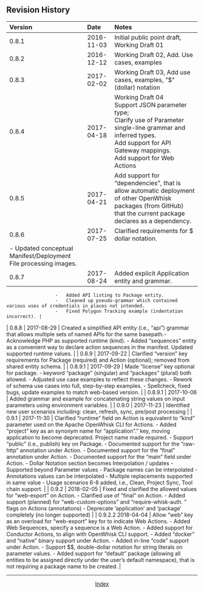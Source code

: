 <!--
#
# Licensed to the Apache Software Foundation (ASF) under one or more
# contributor license agreements.  See the NOTICE file distributed with
# this work for additional information regarding copyright ownership.
# The ASF licenses this file to You under the Apache License, Version 2.0
# (the "License"); you may not use this file except in compliance with
# the License.  You may obtain a copy of the License at
#
#     http://www.apache.org/licenses/LICENSE-2.0
#
# Unless required by applicable law or agreed to in writing, software
# distributed under the License is distributed on an "AS IS" BASIS,
# WITHOUT WARRANTIES OR CONDITIONS OF ANY KIND, either express or implied.
# See the License for the specific language governing permissions and
# limitations under the License.
#
-->

## Revision History

| Version | Date | Notes |
|:---|:---|:---|
| 0.8.1 | 2016-11-03 | Initial public point draft, Working Draft 01 |
| 0.8.2 | 2016-12-12 | Working Draft 02, Add. Use cases, examples |
| 0.8.3 | 2017-02-02 | Working Draft 03, Add use cases, examples, "$" (dollar) notation |
| 0.8.4 | 2017-04-18 | Working Draft 04</br>Support JSON parameter type;</br>Clarify use of Parameter single-line grammar and inferred types.</br>Add support for API Gateway mappings.</br>Add support for Web Actions |
| 0.8.5 | 2017-04-21 | Add support for “dependencies”, that is allow automatic deployment of other OpenWhisk packages (from GitHub) that the current package declares as a dependency. |
| 0.8.6 | 2017-07-25 | Clarified requirements for \$ dollar notation.
                      -   Updated conceptual Manifest/Deployment File processing images. |
| 0.8.7 | 2017-08-24 | Added explicit Application entity and grammar.
                      -   Added API listing to Package entity.
                      -   Cleaned up pseudo-grammar which contained various uses of credentials in places not intended.
                      -   Fixed Polygon Tracking example (indentation incorrect). |
| 0.8.8 | 2017-08-29 | Created a simplified API entity (i.e., “api”) grammar that allows multiple sets of named APIs for the same basepath.-   Acknowledge PHP as supported runtime (kind).
                      -   Added “sequences” entity as a convenient way to declare action sequences in the manifest. Updated supported runtime values. |
| 0.8.9 | 2017-09-22 | Clarified “version” key requirements for Package (required) and Action (optional); removed from shared entity schema. |
| 0.8.9.1 | 2017-09-29 | Made “license” key optional for package.
                      -   keyword “package” (singular) and “packages” (plural) both allowed.
                      -   Adjusted use case examples to reflect these changes.
                      -   Rework of schema use cases into full, step-by-step examples.
                      -   Spellcheck, fixed bugs, update examples to match web-based version. |
| 0.8.9.1 | 2017-10-06 | Added grammar and example for concatenating string values on input parameters using environment variables. |
| 0.9.0 | 2017-11-23 | Identified new user scenarios including: clean, refresh, sync, pre/post processing |
| 0.9.1 | 2017-11-30 | Clarified “runtime” field on Action is equivalent to “kind” parameter used on the Apache OpenWhisk CLI for Actions.
                      -   Added “project” key as an synonym name for “application”.” key, moving application to become deprecated. Project name made required.
                      -   Support “public” (i.e., publish) key on Package.
                      -   Documented support for the “raw-http” annotation under Action.
                      -   Documented support for the “final” annotation under Action.
                      -   Documented support for the “main” field under Action.
                      -   Dollar Notation section becomes Interpolation / updates
                          -   Supported beyond Parameter values
                          -   Package names can be interpolated
                          -   Annotations values can be interpolated
                          -   Multiple replacements supported in same value
                    -   Usage scenarios 6-8 added, i.e., Clean, Project Sync, Tool chain support. |
| 0.9.2 | 2018-02-05 | Fixed and clarified the allowed values for “web-export” on Action.
                      -   Clarified use of “final” on Action.
                      -   Added support (planned) for “web-custom-options” and “require-whisk-auth. ” flags on Actions (annotations)
                      -   Deprecate ‘application’ and ‘package’ completely (no longer supported) |
| 0.9.2.2   2018-04-04 | Allow “web” key as an overload for “web-export” key for to indicate Web Actions.
                      -   Added Web Sequences, specify a sequence is a Web Action.
                      -   Added support for Conductor Actions, to align with OpenWhisk CLI support.
                      -   Added “docker” and “native” binary support under Action.
                      -   Added in-line “code” support under Action.
                      -   Support \$\$, double-dollar notation for string literals on parameter values.
                      -   Added support for “default” package (allowing all entities to be assigned directly under the user’s default namespace), that is not requiring a package name to be created. |


<!--
 Bottom Navigation
-->
---
<html>
<div align="center">
<a href="../README.md#index">Index</a>
</div>
</html>
